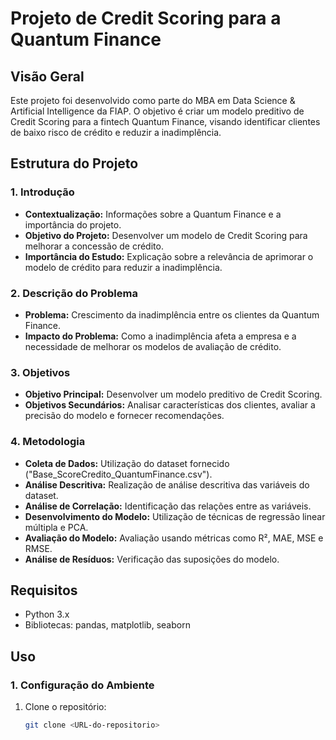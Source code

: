 # Projeto de Credit Scoring para a Quantum Finance

## Visão Geral
Este projeto foi desenvolvido como parte do MBA em Data Science & Artificial Intelligence da FIAP. O objetivo é criar um modelo preditivo de Credit Scoring para a fintech Quantum Finance, visando identificar clientes de baixo risco de crédito e reduzir a inadimplência.

## Estrutura do Projeto

### 1. Introdução
- **Contextualização:** Informações sobre a Quantum Finance e a importância do projeto.
- **Objetivo do Projeto:** Desenvolver um modelo de Credit Scoring para melhorar a concessão de crédito.
- **Importância do Estudo:** Explicação sobre a relevância de aprimorar o modelo de crédito para reduzir a inadimplência.

### 2. Descrição do Problema
- **Problema:** Crescimento da inadimplência entre os clientes da Quantum Finance.
- **Impacto do Problema:** Como a inadimplência afeta a empresa e a necessidade de melhorar os modelos de avaliação de crédito.

### 3. Objetivos
- **Objetivo Principal:** Desenvolver um modelo preditivo de Credit Scoring.
- **Objetivos Secundários:** Analisar características dos clientes, avaliar a precisão do modelo e fornecer recomendações.

### 4. Metodologia
- **Coleta de Dados:** Utilização do dataset fornecido ("Base_ScoreCredito_QuantumFinance.csv").
- **Análise Descritiva:** Realização de análise descritiva das variáveis do dataset.
- **Análise de Correlação:** Identificação das relações entre as variáveis.
- **Desenvolvimento do Modelo:** Utilização de técnicas de regressão linear múltipla e PCA.
- **Avaliação do Modelo:** Avaliação usando métricas como R², MAE, MSE e RMSE.
- **Análise de Resíduos:** Verificação das suposições do modelo.

## Requisitos
- Python 3.x
- Bibliotecas: pandas, matplotlib, seaborn

## Uso

### 1. Configuração do Ambiente
1. Clone o repositório:
   ```sh
   git clone <URL-do-repositorio>

